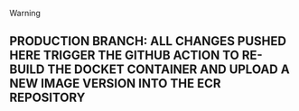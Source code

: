> [!WARNING]  
>  ## **PRODUCTION BRANCH: ALL CHANGES PUSHED HERE TRIGGER THE GITHUB ACTION TO RE-BUILD THE DOCKET CONTAINER AND UPLOAD A NEW IMAGE VERSION INTO THE ECR REPOSITORY**